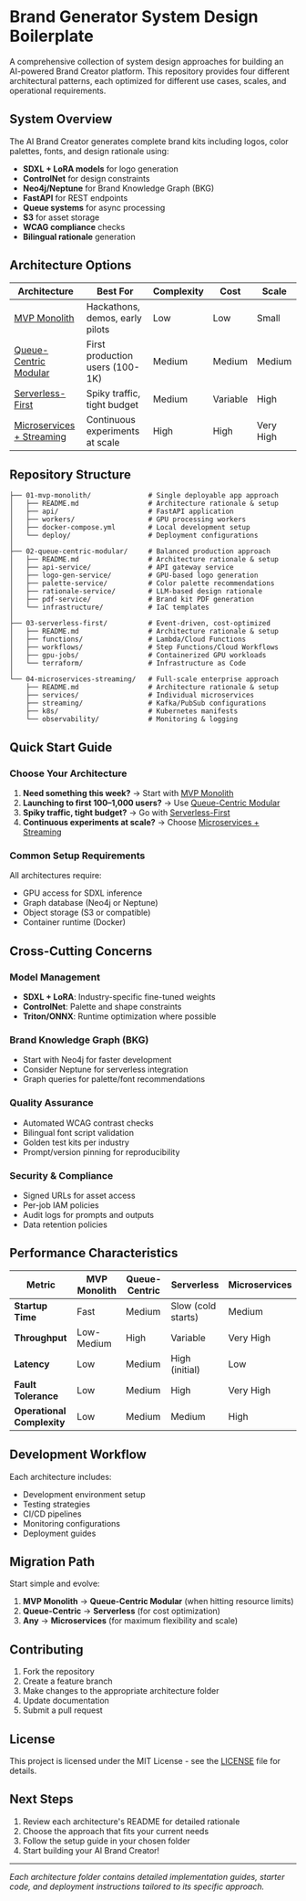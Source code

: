 # Brand Generator System Design Boilerplate

A comprehensive collection of system design approaches for building an AI-powered Brand Creator platform. This repository provides four different architectural patterns, each optimized for different use cases, scales, and operational requirements.

## System Overview

The AI Brand Creator generates complete brand kits including logos, color palettes, fonts, and design rationale using:

- **SDXL + LoRA models** for logo generation
- **ControlNet** for design constraints
- **Neo4j/Neptune** for Brand Knowledge Graph (BKG)
- **FastAPI** for REST endpoints
- **Queue systems** for async processing
- **S3** for asset storage
- **WCAG compliance** checks
- **Bilingual rationale** generation

## Architecture Options

| Architecture | Best For | Complexity | Cost | Scale |
|-------------|----------|------------|------|-------|
| [MVP Monolith](./01-mvp-monolith/) | Hackathons, demos, early pilots | Low | Low | Small |
| [Queue-Centric Modular](./02-queue-centric-modular/) | First production users (100-1K) | Medium | Medium | Medium |
| [Serverless-First](./03-serverless-first/) | Spiky traffic, tight budget | Medium | Variable | High |
| [Microservices + Streaming](./04-microservices-streaming/) | Continuous experiments at scale | High | High | Very High |

## Repository Structure

```
├── 01-mvp-monolith/              # Single deployable app approach
│   ├── README.md                 # Architecture rationale & setup
│   ├── api/                      # FastAPI application
│   ├── workers/                  # GPU processing workers
│   ├── docker-compose.yml        # Local development setup
│   └── deploy/                   # Deployment configurations
│
├── 02-queue-centric-modular/     # Balanced production approach
│   ├── README.md                 # Architecture rationale & setup
│   ├── api-service/              # API gateway service
│   ├── logo-gen-service/         # GPU-based logo generation
│   ├── palette-service/          # Color palette recommendations
│   ├── rationale-service/        # LLM-based design rationale
│   ├── pdf-service/              # Brand kit PDF generation
│   └── infrastructure/           # IaC templates
│
├── 03-serverless-first/          # Event-driven, cost-optimized
│   ├── README.md                 # Architecture rationale & setup
│   ├── functions/                # Lambda/Cloud Functions
│   ├── workflows/                # Step Functions/Cloud Workflows
│   ├── gpu-jobs/                 # Containerized GPU workloads
│   └── terraform/                # Infrastructure as Code
│
└── 04-microservices-streaming/   # Full-scale enterprise approach
    ├── README.md                 # Architecture rationale & setup
    ├── services/                 # Individual microservices
    ├── streaming/                # Kafka/PubSub configurations
    ├── k8s/                      # Kubernetes manifests
    └── observability/            # Monitoring & logging
```

## Quick Start Guide

### Choose Your Architecture

1. **Need something this week?** → Start with [MVP Monolith](./01-mvp-monolith/)
2. **Launching to first 100–1,000 users?** → Use [Queue-Centric Modular](./02-queue-centric-modular/)
3. **Spiky traffic, tight budget?** → Go with [Serverless-First](./03-serverless-first/)
4. **Continuous experiments at scale?** → Choose [Microservices + Streaming](./04-microservices-streaming/)

### Common Setup Requirements

All architectures require:
- GPU access for SDXL inference
- Graph database (Neo4j or Neptune)
- Object storage (S3 or compatible)
- Container runtime (Docker)

## Cross-Cutting Concerns

### Model Management
- **SDXL + LoRA**: Industry-specific fine-tuned weights
- **ControlNet**: Palette and shape constraints
- **Triton/ONNX**: Runtime optimization where possible

### Brand Knowledge Graph (BKG)
- Start with Neo4j for faster development
- Consider Neptune for serverless integration
- Graph queries for palette/font recommendations

### Quality Assurance
- Automated WCAG contrast checks
- Bilingual font script validation
- Golden test kits per industry
- Prompt/version pinning for reproducibility

### Security & Compliance
- Signed URLs for asset access
- Per-job IAM policies
- Audit logs for prompts and outputs
- Data retention policies

## Performance Characteristics

| Metric | MVP Monolith | Queue-Centric | Serverless | Microservices |
|--------|--------------|---------------|------------|---------------|
| **Startup Time** | Fast | Medium | Slow (cold starts) | Medium |
| **Throughput** | Low-Medium | High | Variable | Very High |
| **Latency** | Low | Medium | High (initial) | Low |
| **Fault Tolerance** | Low | Medium | High | Very High |
| **Operational Complexity** | Low | Medium | Medium | High |

## Development Workflow

Each architecture includes:
- Development environment setup
- Testing strategies
- CI/CD pipelines
- Monitoring configurations
- Deployment guides

## Migration Path

Start simple and evolve:
1. **MVP Monolith** → **Queue-Centric Modular** (when hitting resource limits)
2. **Queue-Centric** → **Serverless** (for cost optimization)
3. **Any** → **Microservices** (for maximum flexibility and scale)

## Contributing

1. Fork the repository
2. Create a feature branch
3. Make changes to the appropriate architecture folder
4. Update documentation
5. Submit a pull request

## License

This project is licensed under the MIT License - see the [LICENSE](LICENSE) file for details.

## Next Steps

1. Review each architecture's README for detailed rationale
2. Choose the approach that fits your current needs
3. Follow the setup guide in your chosen folder
4. Start building your AI Brand Creator!

---

*Each architecture folder contains detailed implementation guides, starter code, and deployment instructions tailored to its specific approach.*
